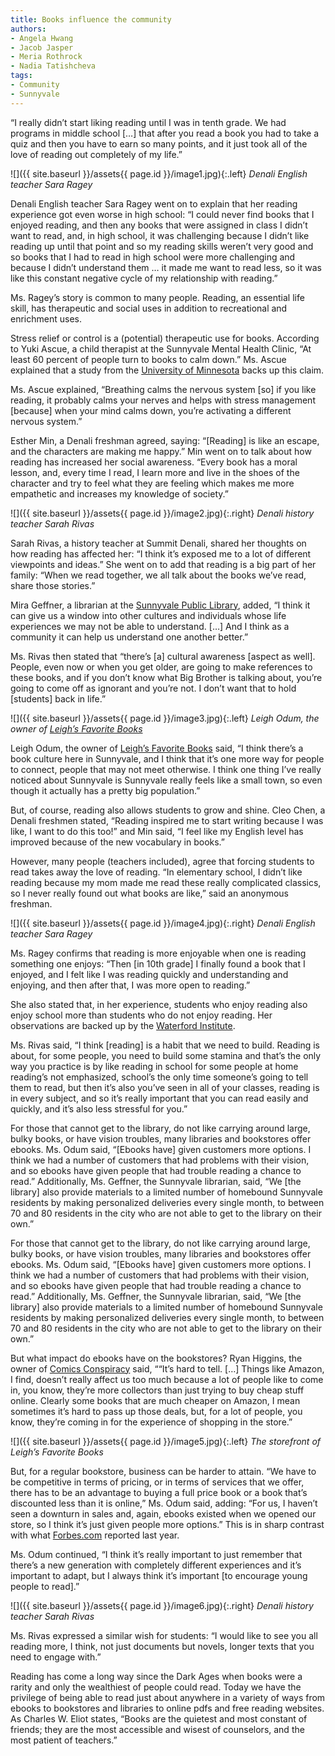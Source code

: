 ```yaml
---
title: Books influence the community
authors:
- Angela Hwang
- Jacob Jasper
- Meria Rothrock 
- Nadia Tatishcheva 
tags:
- Community
- Sunnyvale
---
```


“I really didn’t start liking reading until I was in tenth grade. We had programs in middle school […] that after you read a book you had to take a quiz and then you have to earn so many points, and it just took all of the love of reading out completely of my life.”

![]({{ site.baseurl }}/assets{{ page.id }}/image1.jpg){:.left}
*Denali English teacher Sara Ragey*

Denali English teacher Sara Ragey went on to explain that her reading experience got even worse in high school: “I could never find books that I enjoyed reading, and then any books that were assigned in class I didn’t want to read, and, in high school, it was challenging because I didn’t like reading up until that point and so my reading skills weren’t very good and so books that I had to read in high school were more challenging and because I didn’t understand them … it made me want to read less, so it was like this constant negative cycle of my relationship with reading.”

Ms. Ragey’s story is common to many people. Reading, an essential life skill, has therapeutic and social uses in addition to recreational and enrichment uses.

Stress relief or control is a (potential) therapeutic use for books. According to Yuki Ascue, a child therapist at the Sunnyvale Mental Health Clinic, “At least 60 percent of people turn to books to calm down.” Ms. Ascue explained that a study from the [University of Minnesota](https://www.takingcharge.csh.umn.edu/reading-stress-relief) backs up this claim.

Ms. Ascue explained, “Breathing calms the nervous system [so] if you like reading, it probably calms your nerves and helps with stress management [because] when your mind calms down, you’re activating a different nervous system.”

Esther Min, a Denali freshman agreed, saying: “[Reading] is like an escape, and the characters are making me happy.” Min went on to talk about how reading has increased her social awareness. “Every book has a moral lesson, and, every time I read, I learn more and live in the shoes of the character and try to feel what they are feeling which makes me more empathetic and increases my knowledge of society.”

![]({{ site.baseurl }}/assets{{ page.id }}/image2.jpg){:.right}
*Denali history teacher Sarah Rivas*

Sarah Rivas, a history teacher at Summit Denali, shared her thoughts on how reading has affected her: “I think it’s exposed me to a lot of different viewpoints and ideas.” She went on to add that reading is a big part of her family: “When we read together, we all talk about the books we’ve read, share those stories.”

Mira Geffner, a librarian at the [Sunnyvale Public Library](https://sunnyvale.ca.gov/community/library/), added, “I think it can give us a window into other cultures and individuals whose life experiences we may not be able to understand. […] And I think as a community it can help us understand one another better.”

Ms. Rivas then stated that “there’s [a] cultural awareness [aspect as well]. People, even now or when you get older, are going to make references to these books, and if you don’t know what Big Brother is talking about, you’re going to come off as ignorant and you’re not. I don’t want that to hold [students] back in life.”

![]({{ site.baseurl }}/assets{{ page.id }}/image3.jpg){:.left}
*Leigh Odum, the owner of [Leigh’s Favorite Books](http://www.leighsbooks.com/)*

Leigh Odum, the owner of [Leigh’s Favorite Books](http://www.leighsbooks.com/) said, “I think there’s a book culture here in Sunnyvale, and I think that it’s one more way for people to connect, people that may not meet otherwise. I think one thing I’ve really noticed about Sunnyvale is Sunnyvale really feels like a small town, so even though it actually has a pretty big population.”

But, of course, reading also allows students to grow and shine. Cleo Chen, a Denali freshmen stated, “Reading inspired me to start writing because I was like, I want to do this too!” and Min said, “I feel like my English level has improved because of the new vocabulary in books.”

However, many people (teachers included), agree that forcing students to read takes away the love of reading. “In elementary school, I didn’t like reading because my mom made me read these really complicated classics, so I never really found out what books are like,” said an anonymous freshman.  

![]({{ site.baseurl }}/assets{{ page.id }}/image4.jpg){:.right}
*Denali English teacher Sara Ragey*

Ms. Ragey confirms that reading is more enjoyable when one is reading something one enjoys: “Then [in 10th grade] I finally found a book that I enjoyed, and I felt like I was reading quickly and understanding and enjoying, and then after that, I was more open to reading.”

She also stated that, in her experience, students who enjoy reading also enjoy school more than students who do not enjoy reading. Her observations are backed up by the [Waterford Institute](https://www.waterford.org/education/how-many-children-enjoy-reading/).

Ms. Rivas said, “I think [reading] is a habit that we need to build. Reading is about, for some people, you need to build some stamina and that’s the only way you practice is by like reading in school for some people at home reading’s not emphasized, school’s the only time someone’s going to tell them to read, but then it’s also you’ve seen in all of your classes, reading is in every subject, and so it’s really important that you can read easily and quickly, and it’s also less stressful for you.”

For those that cannot get to the library, do not like carrying around large, bulky books, or have vision troubles, many libraries and bookstores offer ebooks. Ms. Odum said, “[Ebooks have] given customers more options. I think we had a number of customers that had problems with their vision, and so ebooks have given people that had trouble reading a chance to read.” Additionally, Ms. Geffner, the Sunnyvale librarian, said, “We [the library] also provide materials to a limited number of homebound Sunnyvale residents by making personalized deliveries every single month, to between 70 and 80 residents in the city who are not able to get to the library on their own.”

For those that cannot get to the library, do not like carrying around large, bulky books, or have vision troubles, many libraries and bookstores offer ebooks. Ms. Odum said, “[Ebooks have] given customers more options. I think we had a number of customers that had problems with their vision, and so ebooks have given people that had trouble reading a chance to read.” Additionally, Ms. Geffner, the Sunnyvale librarian, said, “We [the library] also provide materials to a limited number of homebound Sunnyvale residents by making personalized deliveries every single month, to between 70 and 80 residents in the city who are not able to get to the library on their own.”

But what impact do ebooks have on the bookstores? Ryan Higgins, the owner of [Comics Conspiracy](https://www.comicsconspiracy.biz/) said, ““It’s hard to tell. […] Things like Amazon, I find, doesn’t really affect us too much because a lot of people like to come in, you know, they’re more collectors than just trying to buy cheap stuff online. Clearly some books that are much cheaper on Amazon, I mean sometimes it’s hard to pass up those deals, but, for a lot of people, you know, they’re coming in for the experience of shopping in the store.”

![]({{ site.baseurl }}/assets{{ page.id }}/image5.jpg){:.left}
*The storefront of Leigh’s Favorite Books*

But, for a regular bookstore, business can be harder to attain. “We have to be competitive in terms of pricing, or in terms of services that we offer, there has to be an advantage to buying a full price book or a book that’s discounted less than it is online,” Ms. Odum said, adding: “For us, I haven’t seen a downturn in sales and, again, ebooks existed when we opened our store, so I think it’s just given people more options.” This is in sharp contrast with what [Forbes.com](https://www.forbes.com/sites/ellenduffer/2018/01/31/bookstore-sales-decline/#50f121707e38) reported last year.

Ms. Odum continued, “I think it’s really important to just remember that there’s a new generation with completely different experiences and it’s important to adapt, but I always think it’s important [to encourage young people to read].”

![]({{ site.baseurl }}/assets{{ page.id }}/image6.jpg){:.right}
*Denali history teacher Sarah Rivas*

Ms. Rivas expressed a similar wish for students: “I would like to see you all reading more, I think, not just documents but novels, longer texts that you need to engage with.”

Reading has come a long way since the Dark Ages when books were a rarity and only the wealthiest of people could read. Today we have the privilege of being able to read just about anywhere in a variety of ways from ebooks to bookstores and libraries to online pdfs and free reading websites. As Charles W. Eliot states, “Books are the quietest and most constant of friends; they are the most accessible and wisest of counselors, and the most patient of teachers.”